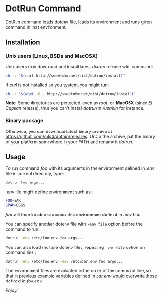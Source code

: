 # DotRun Command

DotRun command loads dotenv file, loads its environment and runs given command in that environment.

## Installation

### Unix users (Linux, BSDs and MacOSX)

Unix users may download and install latest *dotrun* release with command:

```bash
sh -c "$(curl http://sweetohm.net/dist/dotrun/install)"
```

If *curl* is not installed on you system, you might run:

```bash
sh -c "$(wget -O - http://sweetohm.net/dist/dotrun/install)"
```

**Note:** Some directories are protected, even as *root*, on **MacOSX** (since *El Capitan* release), thus you can't install *dotrun* in */usr/bin* for instance.

### Binary package

Otherwise, you can download latest binary archive at <https://github.com/c4s4/dotrun/releases>. Unzip the archive, put the binary of your platform somewhere in your *PATH* and rename it *dotrun*.

## Usage

To run command *foo* with its arguments in the environment defined in *.env* file in current directory, type:

```bash
dotrun foo args...
```

*.env* file might define environment such as:

```bash
FOO=BAR
SPAM=EGGS
```

*foo* will then be able to access this environment defined in *.env* file.

You can specify another dotenv file with `-env file` option before the command to run:

```bash
dotrun -env /etc/foo.env foo args...
```

You can also load multiple dotenv files, repeating `-env file` option on command line :

```bash
dotrun -env /etc/foo.env -env /etc/bar.env foo args...
```

The environment files are evaluated in the order of the command line, so that in previous example variables defined in *bar.env* would overwrite those defined in *foo.env*.

*Enjoy!*
